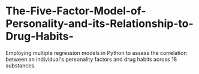 # The-Five-Factor-Model-of-Personality-and-its-Relationship-to-Drug-Habits-
Employing multiple regression models in Python to assess the correlation between an individual's personality factors and drug habits across 18 substances.
